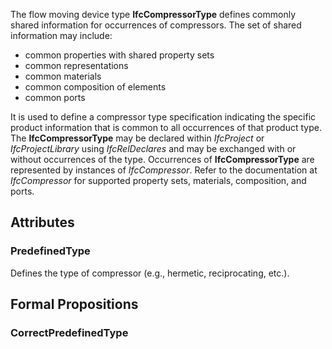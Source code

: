 The flow moving device type **IfcCompressorType** defines commonly shared information for occurrences of compressors. The set of shared information may include:

* common properties with shared property sets
* common representations
* common materials
* common composition of elements
* common ports


<!-- end of short definition -->

It is used to define a compressor type specification indicating the specific product information that is common to all occurrences of that product type. The **IfcCompressorType** may be declared within _IfcProject_ or _IfcProjectLibrary_ using _IfcRelDeclares_ and may be exchanged with or without occurrences of the type. Occurrences of **IfcCompressorType** are represented by instances of _IfcCompressor_. Refer to the documentation at _IfcCompressor_ for supported property sets, materials, composition, and ports.

## Attributes

### PredefinedType
Defines the type of compressor (e.g., hermetic, reciprocating, etc.).

## Formal Propositions

### CorrectPredefinedType

